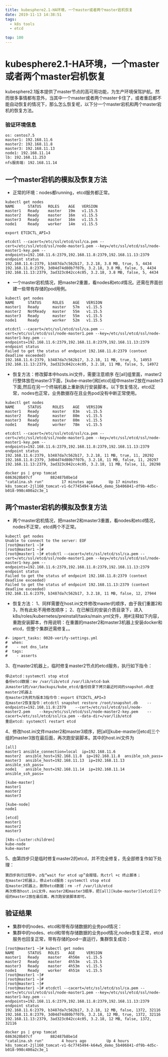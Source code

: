 ```yaml
---
title: kubesphere2.1-HA环境，一个master或者两个master宕机恢复
date: 2019-11-13 14:38:51
tags: 
  - k8s tools
  - etcd

top: 100
---
```

# kubesphere2.1-HA环境，一个master或者两个master宕机恢复
kubesphere2.1版本提供了master节点的高可用功能，为生产环境保驾护航。然而很多事情都有意外，当其中一个master或者两个master卡住了，或者重启都不能自动恢复的情况下，那么怎么恢复呢，以下分一个master宕机和两个master宕机的恢复方法。
<!--more-->

### 验证环境信息
```
os: centos7.5
master1: 192.168.11.6
master2: 192.168.11.8
master3: 192.168.11.13
node1: 192.168.11.14
lb: 192.168.11.253
nfs服务端: 192.168.11.14
```
## 一个master宕机的模拟及恢复方法
* 正常的环境：nodes都running，etcd服务都正常。

```
kubectl get nodes
NAME      STATUS   ROLES    AGE   VERSION
master1   Ready    master   19m   v1.15.5
master2   Ready    master   16m   v1.15.5
master3   Ready    master   16m   v1.15.5
node1     Ready    worker   14m   v1.15.5

export ETCDCTL_API=3

etcdctl --cacert=/etc/ssl/etcd/ssl/ca.pem --cert=/etc/ssl/etcd/ssl/node-master1.pem --key=/etc/ssl/etcd/ssl/node-master1-key.pem --endpoints=192.168.11.6:2379,192.168.11.8:2379,192.168.11.13:2379 endpoint status
192.168.11.6:2379, b3487da7c562b17, 3.2.18, 3.8 MB, true, 5, 4434
192.168.11.8:2379, 3d04d74d80b7f07b, 3.2.18, 3.8 MB, false, 5, 4434
192.168.11.13:2379, 3ad323c042cc4c05, 3.2.18, 3.8 MB, false, 5, 4434
```

* 一个master宕机情况，把master2重置，看nodes和etcd情况。还需在界面创建一些带有存储的pod用例。

```
kubectl get nodes   
NAME      STATUS     ROLES    AGE   VERSION
master1   Ready      master   57m   v1.15.5
master2   NotReady   master   55m   v1.15.5
master3   Ready      master   55m   v1.15.5
node1     Ready      worker   52m   v1.15.5

etcdctl --cacert=/etc/ssl/etcd/ssl/ca.pem --cert=/etc/ssl/etcd/ssl/node-master1.pem --key=/etc/ssl/etcd/ssl/node-master1-key.pem --endpoints=192.168.11.6:2379,192.168.11.8:2379,192.168.11.13:2379 endpoint status
Failed to get the status of endpoint 192.168.11.8:2379 (context deadline exceeded)
192.168.11.6:2379, b3487da7c562b17, 3.2.18, 11 MB, true, 5, 14953
192.168.11.13:2379, 3ad323c042cc4c05, 3.2.18, 11 MB, false, 5, 14972
```
* 恢复方法：修改脚本中hosts.ini文件，需要注意顺序
在[all]组里面，master2行整体放在master3下面，[kube-master]和[etcd]组中master2放在master3下面,然后在另一个终端机器上重新执行安装脚本。以下恢复情况，etcd正常，nodes也正常，业务数据存在且业务pod没有中断正常使用。

```
kubectl get nodes
NAME      STATUS     ROLES    AGE   VERSION
master1   Ready      master   83m   v1.15.5
master2   Ready      master   80m   v1.15.5
master3   Ready      master   80m   v1.15.5
node1     Ready      worker   78m   v1.15.5

etcdctl --cacert=/etc/ssl/etcd/ssl/ca.pem --cert=/etc/ssl/etcd/ssl/node-master1.pem --key=/etc/ssl/etcd/ssl/node-master1-key.pem --endpoints=192.168.11.6:2379,192.168.11.8:2379,192.168.11.13:2379 endpoint status
192.168.11.6:2379, b3487da7c562b17, 3.2.18, 11 MB, true, 11, 20292
192.168.11.8:2379, 3d04d74d80b7f07b, 3.2.18, 11 MB, false, 11, 20297
192.168.11.13:2379, 3ad323c042cc4c05, 3.2.18, 11 MB, false, 11, 20298

docker ps | grep tomcat
6863620b07cf        882487b8be1d                                     "catalina.sh run"        17 minutes ago       Up 17 minutes                           k8s_tomcat-2jl160_tomcat-v1-6c7745494-k64w5_demo_5b406841-df9b-4d5c-b018-998c400a2c3e_1
```
## 两个master宕机的模拟及恢复方法
* 两个master宕机情况，把master2和master3重置，看nodes和etcd情况，nodes不正常，etcd两个不正常。

```
kubectl get nodes
Unable to connect to the server: EOF
[root@master1 ~]# 
[root@master1 ~]# 
[root@master1 ~]# etcdctl --cacert=/etc/ssl/etcd/ssl/ca.pem --cert=/etc/ssl/etcd/ssl/node-master1.pem --key=/etc/ssl/etcd/ssl/node-master1-key.pem --endpoints=192.168.11.6:2379,192.168.11.8:2379,192.168.11.13:2379 endpoint status
Failed to get the status of endpoint 192.168.11.8:2379 (context deadline exceeded)
Failed to get the status of endpoint 192.168.11.13:2379 (context deadline exceeded)
192.168.11.6:2379, b3487da7c562b17, 3.2.18, 11 MB, false, 12, 27944
```
* 恢复方法：
1、同样需要在host.ini文件修改master的顺序，由于我们重置2和3，所有此处不用修改顺序；
2、在已解压的安装介质目录下，进入k8s/roles/kubernetes/preinstall/tasks/main.yml文件，用#注释如下内容，重跑安装脚本，作用说明：在重置的master2和master3机器上安装docker和etcd，但整个集群还需修复。。
```
#- import_tasks: 0020-verify-settings.yml
#  when:
#    - not dns_late
#  tags:
#    - asserts
```
3、在master2机器上，临时修复master2节点的etcd服务，执行如下指令：
```
停止etcd：systemctl stop etcd
备份etcd数据：mv /var/lib/etcd /var/lib/etcd-bak
从master1的/var/backups/kube_etcd/备份目录下拷贝最近时间的snapshot.db至master2机器上
在master2先转为版本3指令令：export ETCDCTL_API=3
在master2恢复指令：etcdctl snapshot restore /root/snapshot.db    --endpoints=192.168.11.8:2379    --cert=/etc/ssl/etcd/ssl/node-master2.pem    --key=/etc/ssl/etcd/ssl/node-master2-key.pem    --cacert=/etc/ssl/etcd/ssl/ca.pem --data-dir=/var/lib/etcd
重启etcd: systemctl restart etcd
```
4、修改host.ini文件master2和master3顺序，把[all][kube-master][etcd]三个组的master3放在最后面，再次跑安装脚本。其中的host.ini文件为

```
[all]
master1 ansible_connection=local  ip=192.168.11.6
master2  ansible_host=192.168.11.8  ip=192.168.11.8  ansible_ssh_pass=
master3  ansible_host=192.168.11.13  ip=192.168.11.13  ansible_ssh_pass=
node1    ansible_host=192.168.11.14  ip=192.168.11.14  ansible_ssh_pass=

[kube-master]
master1
master2
master3

[kube-node]
node1

[etcd]
master1
master2
master3

[k8s-cluster:children]
kube-node
kube-master 
```
5、由第四步只是临时修复master2的etcd，并不完全修复，先全部修复作如下处理：
```
第四步执行过程中，z在“wait for etcd up”会报错，先ctrl +c 终止脚本；
在master2机器上，停止etcd服务：systemctl stop etcd
在master2机器上，删除etcd数据：rm -rf /var/lib/etcd
再次修改host.ini文件，master2和master3顺序，把[all][kube-master][etcd]三个组的master2放在最后面，再次跑安装脚本即可。
```
## 验证结果
* 集群中的nodes、etcd和带有存储数据的业务pod情况：
* 集群中的nodes、etcd和带有存储数据的业务pod情况,nodes恢复正常，etcd服务也回复正常，带有存储的pod一直运行，集群恢复成功：

```
[root@master1 ~]# kubectl get nodes
NAME      STATUS   ROLES    AGE     VERSION
master1   Ready    master   4h56m   v1.15.5
master2   Ready    master   4h53m   v1.15.5
master3   Ready    master   4h53m   v1.15.5
node1     Ready    worker   4h51m   v1.15.5
[root@master1 ~]# 
[root@master1 ~]# 
[root@master1 ~]# 
[root@master1 ~]# etcdctl --cacert=/etc/ssl/etcd/ssl/ca.pem --cert=/etc/ssl/etcd/ssl/node-master1.pem --key=/etc/ssl/etcd/ssl/node-master1-key.pem --endpoints=192.168.11.6:2379,192.168.11.8:2379,192.168.11.13:2379 endpoint status
192.168.11.6:2379, b3487da7c562b17, 3.2.18, 12 MB, false, 1372, 32116
192.168.11.8:2379, 3d04d74d80b7f07b, 3.2.18, 12 MB, true, 1372, 32116
192.168.11.13:2379, 3ad323c042cc4c05, 3.2.18, 12 MB, false, 1372, 32116

docker ps | grep tomcat
6863620b07cf        882487b8be1d                                     "catalina.sh run"        4 hours ago         Up 4 hours                              k8s_tomcat-2jl160_tomcat-v1-6c7745494-k64w5_demo_5b406841-df9b-4d5c-b018-998c400a2c3e_1
```
